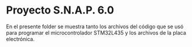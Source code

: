 # Proyecto S.N.A.P. 6.0

En el presente folder se muestra tanto los archivos del código que se usó para programar el microcontrolador STM32L435 y los archivos de la placa electrónica.
 
